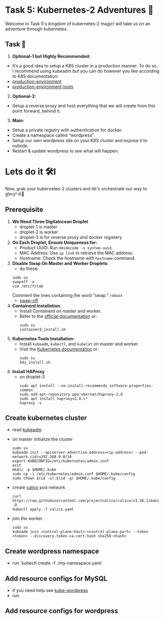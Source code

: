 # Task 5: Kubernetes-2 Adventures 🏰
Welcome to Task 5's kingdom of kubernetes-2 magic! will take us on an adventure through kubernetes.


## Task 🎯
1. **Optional-1 but Highly Recommended:**
 - It’s a good idea to setup a K8S cluster in a production manner. To do so, I recommend using kubeadm but you can do however you like according to K8S documentation:
 - [production-environment](https://kubernetes.io/docs/setup/production-environment/)
 - [production-environment-tools](hhttps://kubernetes.io/docs/setup/production-environment/tools/)
2. **Optional-2:**
 - Setup a reverse proxy and host everything that we will create from this point forward, behind it.
3. **Main:**
 - Setup a private registry with authentication for docker.
 - Create a namespace called “wordpress”.
 - Setup our own wordpress site on your K8S cluster and expose it to outside.
 - Restart & update wordpress to see what will happen.

# Lets do it 🛠️l
Now, grab your kubernetes-2 clusters and let's orchestrate our way to glory! 🌐🏹

## Prerequisite
1. **We Need Three Digitalocean Droplet**
   - droplet-1 is master
   - droplet-2 is worker
   - droplet-3 is for reverse proxy and docker registery
2. **On Each Droplet, Ensure Uniqueness for:**
   - Product UUID: Run `dmidecode -s system-uuid`.
   - MAC Address: Use `ip link` to retrieve the MAC address.
   - Hostname: Check the hostname with `hostname` command.
3. **Disable Swap On Master and Worker Droplets**:
   - do these:
   ```
   sudo su
   swapoff -a
   vim /etc/fstab
   ```
   Comment the lines containing the word "swap."
   `reboot`
   - [swap-off](https://tecadmin.net/disable-swapfile-on-ubuntu/)
4. **Containerd Installation**:
   - Install Containerd on master and worker.
   - Refer to the [official-documentation](https://kubernetes.io/docs/setup/production-environment/container-runtimes/) or:
     ```
     sudo su
     containerd_install.sh
     ```
5. **Kubernetes Tools Installation**:
   - Install `kubeadm`, `kubectl`, and `kubelet` on master and worker.
   - Visit the [Kubernetes documentation](https://kubernetes.io/docs/setup/production-environment/tools/kubeadm/install-kubeadm/) or:
     ```
     sudo su
     k8s_install.sh
     ```
6. **Install HAProxy**
   - on droplet-3
     ```
     sudo apt install --no-install-recommends software-properties-common
     sudo add-apt-repository ppa:vbernat/haproxy-2.8
     sudo apt install haproxy=2.8.\*
     haproxy -v
     ``` 

## Create kubernetes cluster 
   - read [kubeadm](https://kubernetes.io/docs/setup/production-environment/tools/kubeadm/install-kubeadm/)

   - on master initialize the cluster  
     ```
     sudo su
     kubeadm init --apiserver-advertise-address=<ip-address> --pod-network-cidr=192.168.0.0/16
     export KUBECONFIG=/etc/kubernetes/admin.conf
     exit
     mkdir -p $HOME/.kube
     sudo cp -i /etc/kubernetes/admin.conf $HOME/.kube/config
     sudo chown $(id -u):$(id -g) $HOME/.kube/config
     ``` 
   - create [calico](https://docs.tigera.io/calico/latest/getting-started/kubernetes/self-managed-onprem/onpremises) pod network
     ```
     curl https://raw.githubusercontent.com/projectcalico/calico/v3.26.1/manifests/calico.yaml -O
     kubectl apply -f calico.yaml    
     ```
   - join the worker
     ```
     sudo su
     kubeadm join <control-plane-host>:<control-plane-port> --token <token> --discovery-token-ca-cert-hash sha256:<hash>
     ``` 
## Create wordpress namespace
   - run `kubectl create -f ./my-namespace.yaml

## Add resource configs for MySQL
   - if you need help see [kube-wordpress](https://kubernetes.io/docs/tutorials/stateful-application/mysql-wordpress-persistent-volume/)
   - run 

## Add resource configs for wordpress
